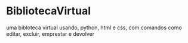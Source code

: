 # BibliotecaVirtual
uma bibloteca virtual usando, python, html e css, com comandos como editar, excluir, emprestar e devolver
